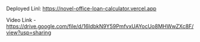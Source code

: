Deployed Linl: https://novel-office-loan-calculator.vercel.app

Video Link - https://drive.google.com/file/d/16IdbkN9Y59PmfvxUAYocUo8MHWwZXc8F/view?usp=sharing
